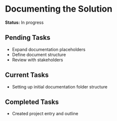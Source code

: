 # Documenting the Solution

**Status:** In progress

## Pending Tasks
- Expand documentation placeholders
- Define document structure
- Review with stakeholders

## Current Tasks
- Setting up initial documentation folder structure

## Completed Tasks
- Created project entry and outline

